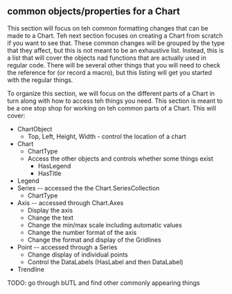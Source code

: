 ## common objects/properties for a Chart

This section will focus on teh common formatting changes that can be made to a Chart.  Teh next section focuses on creating a Chart from scratch if you want to see that. These common changes will be grouped by the type that they affect, but this is not meant to be an exhaustive list.  Instead, this is a list that will cover the objects nad functions that are actually used in regular code.  There will be several other things that you will need to check the reference for (or record a macro), but this listing will get you started with the regular things.

To organize this section, we will focus on the different parts of a Chart in turn along with how to access teh things you need.  This section is meant to be a one stop shop for working on teh common parts of a Chart.  This will cover:

* ChartObject
    * Top, Left, Height, Width - control the location of a chart
* Chart
    * ChartType
    * Access the other objects and controls whether some things exist
        * HasLegend
        * HasTitle
* Legend
* Series -- accessed the the Chart.SeriesCollection
    * ChartType
* Axis -- accessed through Chart.Axes
    * Display the axis
    * Change the text
    * Change the min/max scale including automatic values
    * Change the number format of the axis
    * Change the format and display of the Gridlines
* Point -- accessed through a Series
    * Change display of individual points
    * Control the DataLabels (HasLabel and then DataLabel)
* Trendline

TODO: go through bUTL and find other commonly appearing things

